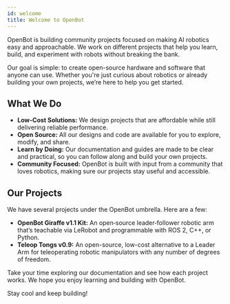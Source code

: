 ```yaml
---
id: welcome
title: Welcome to OpenBot
---
```


OpenBot is building community projects focused on making AI robotics easy and approachable. We work on different projects that help you learn, build, and experiment with robots without breaking the bank.

Our goal is simple: to create open-source hardware and software that anyone can use. Whether you're just curious about robotics or already building your own projects, we’re here to help you get started.

## What We Do

- **Low-Cost Solutions:** We design projects that are affordable while still delivering reliable performance.
- **Open Source:** All our designs and code are available for you to explore, modify, and share.
- **Learn by Doing:** Our documentation and guides are made to be clear and practical, so you can follow along and build your own projects.
- **Community Focused:** OpenBot is built with input from a community that loves robotics, making sure our projects stay useful and accessible.

## Our Projects

We have several projects under the OpenBot umbrella. Here are a few:

- **OpenBot Giraffe v1.1 Kit:** An open‑source leader‑follower robotic arm that’s teachable via LeRobot and programmable with ROS 2, C++, or Python.
- **Teleop Tongs v0.9:** An open-source, low-cost alternative to a Leader Arm for teleoperating robotic manipulators with any number of degrees of freedom.

Take your time exploring our documentation and see how each project works. We hope you enjoy learning and building with OpenBot.

Stay cool and keep building!

